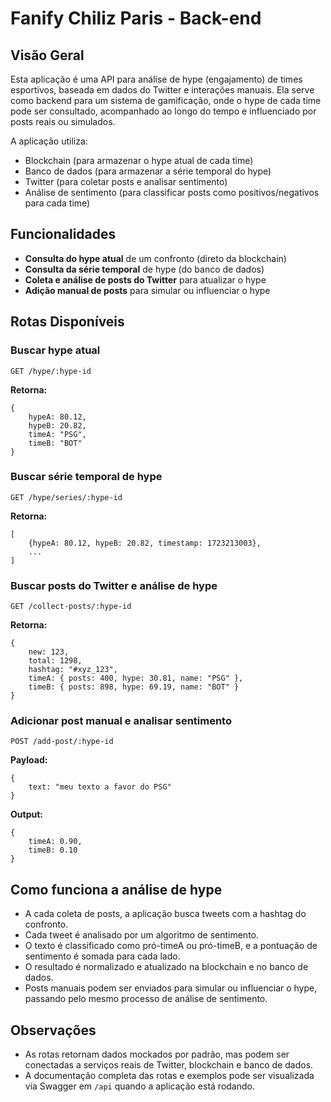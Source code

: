 # Fanify Chiliz Paris - Back-end

## Visão Geral

Esta aplicação é uma API para análise de hype (engajamento) de times esportivos, baseada em dados do Twitter e interações manuais. Ela serve como backend para um sistema de gamificação, onde o hype de cada time pode ser consultado, acompanhado ao longo do tempo e influenciado por posts reais ou simulados.

A aplicação utiliza:
- Blockchain (para armazenar o hype atual de cada time)
- Banco de dados (para armazenar a série temporal do hype)
- Twitter (para coletar posts e analisar sentimento)
- Análise de sentimento (para classificar posts como positivos/negativos para cada time)

## Funcionalidades

- **Consulta do hype atual** de um confronto (direto da blockchain)
- **Consulta da série temporal** de hype (do banco de dados)
- **Coleta e análise de posts do Twitter** para atualizar o hype
- **Adição manual de posts** para simular ou influenciar o hype

## Rotas Disponíveis

### Buscar hype atual
`GET /hype/:hype-id`

**Retorna:**
```
{
    hypeA: 80.12,
    hypeB: 20.82,
    timeA: "PSG",
    timeB: "BOT"
}
```

### Buscar série temporal de hype
`GET /hype/series/:hype-id`

**Retorna:**
```
[
    {hypeA: 80.12, hypeB: 20.82, timestamp: 1723213003},
    ...
]
```

### Buscar posts do Twitter e análise de hype
`GET /collect-posts/:hype-id`

**Retorna:**
```
{
    new: 123,
    total: 1298,
    hashtag: "#xyz_123",
    timeA: { posts: 400, hype: 30.81, name: "PSG" },
    timeB: { posts: 898, hype: 69.19, name: "BOT" }
}
```

### Adicionar post manual e analisar sentimento
`POST /add-post/:hype-id`

**Payload:**
```
{
    text: "meu texto a favor do PSG"
}
```
**Output:**
```
{
    timeA: 0.90,
    timeB: 0.10
}
```

## Como funciona a análise de hype
- A cada coleta de posts, a aplicação busca tweets com a hashtag do confronto.
- Cada tweet é analisado por um algoritmo de sentimento.
- O texto é classificado como pró-timeA ou pró-timeB, e a pontuação de sentimento é somada para cada lado.
- O resultado é normalizado e atualizado na blockchain e no banco de dados.
- Posts manuais podem ser enviados para simular ou influenciar o hype, passando pelo mesmo processo de análise de sentimento.

## Observações
- As rotas retornam dados mockados por padrão, mas podem ser conectadas a serviços reais de Twitter, blockchain e banco de dados.
- A documentação completa das rotas e exemplos pode ser visualizada via Swagger em `/api` quando a aplicação está rodando.